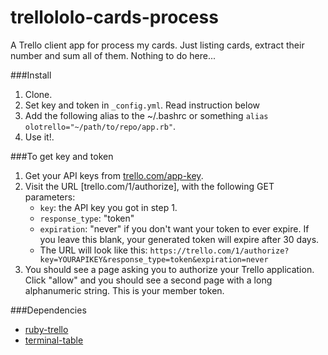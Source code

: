 # trellololo-cards-process
A Trello client app for process my cards. Just listing cards, extract their number and sum all of them. Nothing to do here...

###Install
1. Clone.
2. Set key and token in ```_config.yml```. Read instruction below
3. Add the following alias to the ~/.bashrc or something ```alias olotrello="~/path/to/repo/app.rb"```.
4. Use it!.

###To get key and token
1. Get your API keys from [trello.com/app-key](https://trello.com/app-key).
2. Visit the URL [trello.com/1/authorize], with the following GET parameters:
    - `key`: the API key you got in step 1.
    - `response_type`: "token"
    - `expiration`: "never" if you don't want your token to ever expire. If you leave this blank,
       your generated token will expire after 30 days.
    - The URL will look like this:
      `https://trello.com/1/authorize?key=YOURAPIKEY&response_type=token&expiration=never`
3. You should see a page asking you to authorize your Trello application. Click "allow" and you should see a second page with a long alphanumeric string. This is your member token.

###Dependencies
- [ruby-trello](https://github.com/jeremytregunna/ruby-trello)
- [terminal-table](https://github.com/tj/terminal-table)
